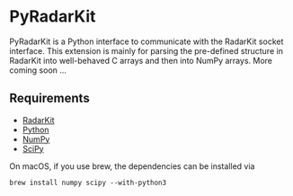 PyRadarKit
==========

PyRadarKit is a Python interface to communicate with the RadarKit socket interface. This extension is mainly for parsing the pre-defined structure in RadarKit into well-behaved C arrays and then into NumPy arrays. More coming soon ...


## Requirements ##

- [RadarKit]
- [Python]
- [NumPy]
- [SciPy]

On macOS, if you use brew, the dependencies can be installed via
```shell
brew install numpy scipy --with-python3
```

[RadarKit]: https://git.arrc.ou.edu/cheo4524/radarkit.git
[Python]: https://www.python.org
[NumPy]: http://www.numpy.org
[SciPy]: https://www.scipy.org
